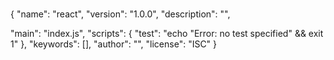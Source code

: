 #

{
"name": "react",
"version": "1.0.0",
"description": "",

<!-- main是commonJs的规范： 入口文件 -->

"main": "index.js",
"scripts": {
"test": "echo \"Error: no test specified\" && exit 1"
},
"keywords": [],
"author": "",
"license": "ISC"
}
